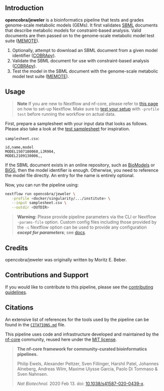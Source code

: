 ## Introduction

**opencobra/jeweler** is a bioinformatics pipeline that tests and grades genome-scale metabolic models (GEMs). It first validates [SBML](https://sbml.org/) documents that describe metabolic models for constraint-based analysis. Valid documents are then passed on to the genome-scale metabolic model test suite ([MEMOTE](https://memote.io)).

<!-- TODO nf-core: Include a figure that guides the user through the major workflow steps. Many nf-core
     workflows use the "tube map" design for that. See https://nf-co.re/docs/contributing/design_guidelines#examples for examples.   -->

1. Optionally, attempt to download an SBML document from a given model identifier ([COBRApy](https://opencobra.github.io/cobrapy/)).
2. Validate the SBML document for use with constraint-based analysis ([COBRApy](https://opencobra.github.io/cobrapy/)).
3. Test the model in the SBML document with the genome-scale metabolic model test suite ([MEMOTE](https://memote.io)).

## Usage

> **Note**
> If you are new to Nextflow and nf-core, please refer to [this page](https://nf-co.re/docs/usage/installation) on how
> to set-up Nextflow. Make sure to [test your setup](https://nf-co.re/docs/usage/introduction#how-to-run-a-pipeline)
> with `-profile test` before running the workflow on actual data.

First, prepare a samplesheet with your input data that looks as follows. Please also take a look at the [test samplesheet](assets/samplesheet.csv) for inspiration.

`samplesheet.csv`:

```csv
id,name,model
MODEL1507180060,iJR904,
MODEL2109130006,,
```

If the SBML document exists in an online repository, such as [BioModels](https://www.ebi.ac.uk/biomodels/) or [BiGG](http://bigg.ucsd.edu/), then the model identifier is enough. Otherwise, you need to reference the model file directly. An entry for the name is entirely optional.

Now, you can run the pipeline using:

```bash
nextflow run opencobra/jeweler \
   -profile <docker/singularity/.../institute> \
   --input samplesheet.csv \
   --outdir <OUTDIR>
```

> **Warning:**
> Please provide pipeline parameters via the CLI or Nextflow `-params-file` option. Custom config files including those
> provided by the `-c` Nextflow option can be used to provide any configuration _**except for parameters**_;
> see [docs](https://nf-co.re/usage/configuration#custom-configuration-files).

## Credits

opencobra/jeweler was originally written by Moritz E. Beber.

<!-- We thank the following people for their extensive assistance in the development of this pipeline: -->

<!-- TODO nf-core: If applicable, make list of people who have also contributed -->

## Contributions and Support

If you would like to contribute to this pipeline, please see the [contributing guidelines](.github/CONTRIBUTING.md).

## Citations

<!-- TODO nf-core: Add citation for pipeline after first release. Uncomment lines below and update Zenodo doi and badge at the top of this file. -->
<!-- If you use  opencobra/jeweler for your analysis, please cite it using the following doi: [10.5281/zenodo.XXXXXX](https://doi.org/10.5281/zenodo.XXXXXX) -->

An extensive list of references for the tools used by the pipeline can be found in the [`CITATIONS.md`](CITATIONS.md) file.

This pipeline uses code and infrastructure developed and maintained by the [nf-core](https://nf-co.re) community, reused here under the [MIT license](https://github.com/nf-core/tools/blob/master/LICENSE).

> **The nf-core framework for community-curated bioinformatics pipelines.**
>
> Philip Ewels, Alexander Peltzer, Sven Fillinger, Harshil Patel, Johannes Alneberg, Andreas Wilm, Maxime Ulysse Garcia, Paolo Di Tommaso & Sven Nahnsen.
>
> _Nat Biotechnol._ 2020 Feb 13. doi: [10.1038/s41587-020-0439-x](https://dx.doi.org/10.1038/s41587-020-0439-x).
